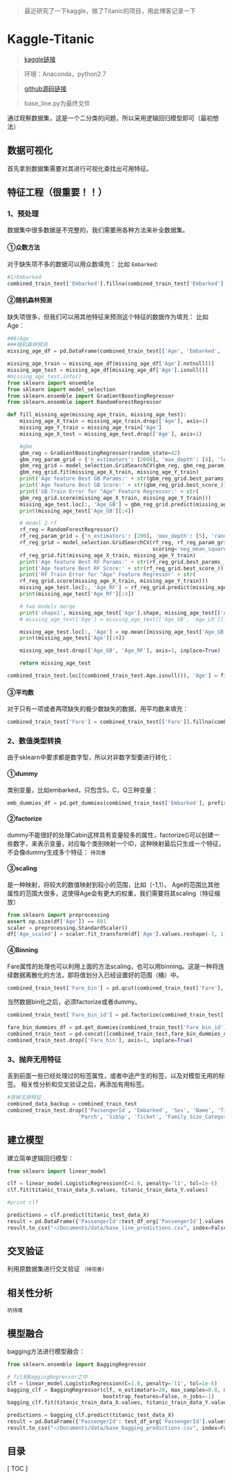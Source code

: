 >最近研究了一下kaggle，做了Titanic的项目，用此博客记录一下

# Kaggle-Titanic
>[kaggle链接](https://www.kaggle.com/c/titanic)

>环境：Anaconda，python2.7

>[github源码链接](https://github.com/lex1burner/kaggle-titanic/blob/master/Titanic/base_line.py)

>base_line.py为最终文件

通过观察数据集，这是一个二分类的问题，所以采用逻辑回归模型即可（最初想法）
## 数据可视化
首先拿到数据集需要对其进行可视化查找出可用特征。

## 特征工程（很重要！！）
### 1、预处理
数据集中很多数据是不完整的，我们需要用各种方法来补全数据集。
#### ①众数方法
对于缺失项不多的数据可以用众数填充：
比如 `Embarked`:
```python
#1)Embarked
combined_train_test['Embarked'].fillna(combined_train_test['Embarked'].mode().iloc[0], inplace=True)
```
#### ②随机森林预测
缺失项很多，但我们可以用其他特征来预测这个特征的数据作为填充：
比如Age：
```python
##6)Age
###随机森林预测
missing_age_df = pd.DataFrame(combined_train_test[['Age', 'Embarked', 'Sex', 'Title', 'Name_length', 'Fare', 'Fare_bin_id', 'Pclass']])

missing_age_train = missing_age_df[missing_age_df['Age'].notnull()]
missing_age_test = missing_age_df[missing_age_df['Age'].isnull()]
#missing_age_test.info()
from sklearn import ensemble
from sklearn import model_selection
from sklearn.ensemble import GradientBoostingRegressor
from sklearn.ensemble import RandomForestRegressor

def fill_missing_age(missing_age_train, missing_age_test):
    missing_age_X_train = missing_age_train.drop(['Age'], axis=1)
    missing_age_Y_train = missing_age_train['Age']
    missing_age_X_test = missing_age_test.drop(['Age'], axis=1)

    #gbm
    gbm_reg = GradientBoostingRegressor(random_state=42)
    gbm_reg_param_grid = {'n_estimators': [2000], 'max_depth': [4], 'learning_rate': [0.01], 'max_features': [3]}
    gbm_reg_grid = model_selection.GridSearchCV(gbm_reg, gbm_reg_param_grid, cv=10, n_jobs=25, verbose=1, scoring='neg_mean_squared_error')
    gbm_reg_grid.fit(missing_age_X_train, missing_age_Y_train)
    print('Age feature Best GB Params:' + str(gbm_reg_grid.best_params_))
    print('Age feature Best GB Score:' + str(gbm_reg_grid.best_score_))
    print('GB Train Error for "Age" Feature Regressor:' + str(
    gbm_reg_grid.score(missing_age_X_train, missing_age_Y_train)))
    missing_age_test.loc[:, 'Age_GB'] = gbm_reg_grid.predict(missing_age_X_test)
    print(missing_age_test['Age_GB'][:4])

    # model 2 rf
    rf_reg = RandomForestRegressor()
    rf_reg_param_grid = {'n_estimators': [200], 'max_depth': [5], 'random_state': [0]}
    rf_reg_grid = model_selection.GridSearchCV(rf_reg, rf_reg_param_grid, cv=10, n_jobs=25, verbose=1,
                                               scoring='neg_mean_squared_error')
    rf_reg_grid.fit(missing_age_X_train, missing_age_Y_train)
    print('Age feature Best RF Params:' + str(rf_reg_grid.best_params_))
    print('Age feature Best RF Score:' + str(rf_reg_grid.best_score_))
    print('RF Train Error for "Age" Feature Regressor' + str(
    rf_reg_grid.score(missing_age_X_train, missing_age_Y_train)))
    missing_age_test.loc[:, 'Age_RF'] = rf_reg_grid.predict(missing_age_X_test)
    print(missing_age_test['Age_RF'][:4])

    # two models merge
    print('shape1', missing_age_test['Age'].shape, missing_age_test[['Age_GB', 'Age_RF']].mode(axis=1).shape)
    # missing_age_test['Age'] = missing_age_test[['Age_GB', 'Age_LR']].mode(axis=1)

    missing_age_test.loc[:, 'Age'] = np.mean([missing_age_test['Age_GB'], missing_age_test['Age_RF']])
    print(missing_age_test['Age'][:4])

    missing_age_test.drop(['Age_GB', 'Age_RF'], axis=1, inplace=True)

    return missing_age_test

combined_train_test.loc[(combined_train_test.Age.isnull()), 'Age'] = fill_missing_age(missing_age_train, missing_age_test)
```
#### ③平均数
对于只有一项或者两项缺失的极少数缺失的数据，用平均数来填充：
```python
combined_train_test['Fare'] = combined_train_test[['Fare']].fillna(combined_train_test.groupby('Pclass').transform(np.mean))
```
### 2、数值类型转换
由于sklearn中要求都是数字型，所以对非数字型要进行转化：
#### ①dummy
类别变量，比如embarked，只包含S，C，Q三种变量：
```python
emb_dummies_df = pd.get_dummies(combined_train_test['Embarked'], prefix=combined_train_test[['Embarked']].columns[0])
```
#### ②factorize
dummy不能很好的处理Cabin这样具有变量较多的属性，factorize()可以创建一些数字，来表示变量，对应每个类别映射一个ID，这种映射最后只生成一个特征，不会像dummy生成多个特征：
`待完善`
#### ③scaling
是一种映射，将较大的数值映射到较小的范围，比如（-1,1）。
Age的范围比其他属性的范围大很多，这使得Age会有更大的权重，我们需要将其scaling（特征缩放）
```python
from sklearn import preprocessing
assert np.size(df['Age']) == 891
scaler = preprocessing.StandardScaler()
df['Age_scaled'] = scaler.fit_transform(df['Age'].values.reshape(-1, 1))
```
#### ④Binning
Fare属性的处理也可以利用上面的方法scaling，也可以用binning。这是一种将连续数据离散化的方法，即将值划分入已经设置好的范围（桶）中。

```python
combined_train_test['Fare_bin'] = pd.qcut(combined_train_test['Fare'], 5)
```
当然数据bin化之后，必须factorize或者dummy。
```python
combined_train_test['Fare_bin_id'] = pd.factorize(combined_train_test['Fare_bin'])[0]

fare_bin_dummies_df = pd.get_dummies(combined_train_test['Fare_bin_id']).rename(columns = lambda x: 'Fare_' + str(x))
combined_train_test = pd.concat([combined_train_test,fare_bin_dummies_df], axis=1)
combined_train_test.drop(['Fare_bin'], axis=1, inplace=True)

```
### 3、抛弃无用特征
丢到前面一些已经处理过的标签属性，或者中途产生的标签，以及对模型无用的标签。
相关性分析和交叉验证之后，再添加有用标签。
```python
#弃掉无用特征
combined_data_backup = combined_train_test
combined_train_test.drop(['PassengerId', 'Embarked', 'Sex', 'Name', 'Title', 'Fare_bin_id', 'Pclass_Fare_Category',
                       'Parch', 'SibSp', 'Ticket', 'Family_Size_Category'],axis=1,inplace=True)
```

## 建立模型
建立简单逻辑回归模型：
```python
from sklearn import linear_model

clf = linear_model.LogisticRegression(C=1.0, penalty='l1', tol=1e-6)
clf.fit(titanic_train_data_X.values, titanic_train_data_Y.values)

#print clf

predictions = clf.predict(titanic_test_data_X)
result = pd.DataFrame({'PassengerId':test_df_org['PassengerId'].values, 'Survived':predictions.astype(np.int32)})
result.to_csv("~/Documents/data/base_line_predictions.csv", index=False)
```
## 交叉验证
利用原数据集进行交叉验证
`（待完善）`
## 相关性分析
`坑待填`
## 模型融合
bagging方法进行模型融合：
```python
from sklearn.ensemble import BaggingRegressor

# fit到BaggingRegressor之中
clf = linear_model.LogisticRegression(C=1.0, penalty='l1', tol=1e-6)
bagging_clf = BaggingRegressor(clf, n_estimators=20, max_samples=0.8, max_features=1.0, bootstrap=True,
                               bootstrap_features=False, n_jobs=-1)
bagging_clf.fit(titanic_train_data_X.values, titanic_train_data_Y.values)

predictions = bagging_clf.predict(titanic_test_data_X)
result = pd.DataFrame({'PassengerId': test_df_org['PassengerId'].values, 'Survived': predictions.astype(np.int32)})
result.to_csv("~/Documents/data/base_bagging_predictions.csv", index=False)
```

## 目录

[ TOC ]

